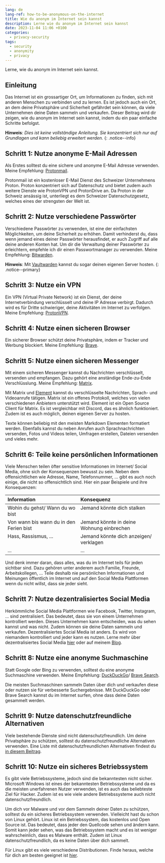 ```yaml
---
lang: de
lang-ref: how-to-be-anonymous-on-the-internet
title: Wie du anonym im Internet sein kannst
description: Lerne wie du anonym im Internet sein kannst
date: 2023-11-04 11:06 +0100
categories:
  - privacy-security
tags:
  - security
  - anonymity
  - privacy
---
```


Lerne, wie du anonym im Internet sein kannst.

## Einleitung

Das Internet ist ein grossartiger Ort, um Informationen zu finden, sich mit anderen Menschen zu verbinden und zu lernen. Es ist jedoch auch ein Ort, an dem deine Privatsphäre und Sicherheit gefährdet sein können, da viele Unternehmen deine Daten sammeln und verkaufen. Dieser Beitrag wird dir zeigen, wie du anonym im Internet sein kannst, indem du ein paar einfache Schritte befolgst.

**Hinweis**: _Dies ist keine vollständige Anleitung. Sie konzentriert sich nur auf Grundlagen und kann beliebig erweitert werden._
{: .notice--info}

## Schritt 1: Nutze anonyme E-Mail Adressen

Als Erstes solltest du eine sichere und anonyme E-Mail Adresse verwenden. Meine Empfehlung: [Protonmail](https://proton.me/mail).

Protonmail ist ein kostenloser E-Mail Dienst des Schweizer Unternehmens Proton. Proton konzentriert sich auf Datenschutz und bietet zudem auch weitere Dienste wie ProtonVPN und ProtonDrive an. Da Proton in der Schweiz ansässig ist, unterliegt es dem Schweizer Datenschutzgesetz, welches eines der strengsten der Welt ist.

## Schritt 2: Nutze verschiedene Passwörter

Verschiedene Passwörter zu verwenden, ist eine der einfachsten Möglichkeiten, um deine Sicherheit zu erhöhen. Damit verhinderst du, dass wenn jemand eines deiner Passwörter herausfindet, er auch Zugriff auf alle deine anderen Konten hat. Um dir die Verwaltung deiner Passwörter zu erleichtern, empfehle ich dir einen Passwortmanager zu verwenden. Meine Empfehlung: [Bitwarden](https://bitwarden.com).

**Hinweis**: Mit [Vaultwarden](https://github.com/dani-garcia/vaultwarden/) kannst du sogar deinen eigenen Server hosten.
{: .notice--primary}

## Schritt 3: Nutze ein VPN

Ein VPN (Virtual Private Network) ist ein Dienst, der deine Internetverbindung verschlüsselt und deine IP Adresse verbirgt. Dadurch wird es für Dritte schwieriger, deine Aktivitäten im Internet zu verfolgen. Meine Empfehlung: [ProtonVPN](https://proton.me/vpn).

## Schritt 4: Nutze einen sicheren Browser

Ein sicherer Browser schützt deine Privatsphäre, indem er Tracker und Werbung blockiert. Meine Empfehlung: [Brave](https://brave.com).

## Schritt 5: Nutze einen sicheren Messenger

Mit einem sicheren Messenger kannst du Nachrichten verschlüsselt, versenden und empfangen. Dazu gehört eine anständige Ende-zu-Ende Verschlüsslung. Meine Empfehlung: [Matrix](https://matrix.org).

Mit Matrix und [Element](https://element.io/) kannst du verschlüsselte Nachrichten, Sprach- und Videoanrufe tätigen. Matrix ist ein offenes Protokoll, welches von vielen verschiedenen Anbietern unterstützt wird. Element ist ein Open Source Client für Matrix. Es ist vergleichbar mit Discord, das es ähnlich funktioniert. Zudem ist es auch möglich, deinen eigenen Server zu hosten.

Texte können beliebig mit den meisten Markdown Elementen formatiert werden. Ebenfalls kannst du neben Anrufen auch Sprachnachrichten versenden, Fotos und Videos teilen, Umfragen erstellen, Dateien versenden und vieles mehr.

## Schritt 6: Teile keine persönlichen Informationen

Viele Menschen teilen öfter sensitive Informationen im Internet/ Social Media, ohne sich der Konsequenzen bewusst zu sein. Neben dem offensichtlichen wie Adresse, Name, Telefonnummer, ... gibt es auch noch einige, die nicht so offensichtlich sind. Hier ein paar Beispiele und ihre Konsequenzen:

| Information                             | Konsequenz                                |
|:----------------------------------------|:------------------------------------------|
| Wohin du gehst/ Wann du wo bist         | Jemand könnte dich stalken                |
| Von wann bis wann du in den Ferien bist | Jemand könnte in deine Wohnung einbrechen |
| Hass, Rassismus, ...                    | Jemand könnte dich anzeigen/ verklagen    |
| ...                                     | ...                                       |

Und denk immer daran, dass alles, was du im Internet teils für jeden sichtbar sind. Dazu gehören unter anderem auch Familie, Freunde, Arbeitskollegen, ... Teile deshalb nie persönlichen Informationen und Meinungen öffentlich im Internet und auf den Social Media Plattformen wenn du nicht willst, dass sie jeder sieht.

## Schritt 7: Nutze dezentralisiertes Social Media

Herkömmliche Social Media Plattformen wie Facebook, Twitter, Instagram, ... sind zentralisiert. Das bedeutet, dass sie von einem Unternehmen kontrolliert werden. Dieses Unternehmen kann entscheiden, was du sehen kannst und was nicht. Zudem können sie deine Daten sammeln und verkaufen. Dezentralisiertes Social Media ist anders. Es wird von niemandem kontrolliert und jeder kann es nutzen. Lerne mehr über dezentralisiertes Social Media [hier](https://fedi.tips/) oder auf meinem [Blog](/tags/#fediverse).

## Schritt 8: Nutze eine anonyme Suchmaschine

Statt Google oder Bing zu verwenden, solltest du eine anonyme Suchmaschine verwenden. Meine Empfehlung: [DuckDuckGo](https://duckduckgo.com)/ [Brave Search](https://search.brave.com).

Die meisten Suchmaschinen sammeln Daten über dich und verkaufen diese oder nutzen sie für verbesserte Suchergebnisse. Mit DuckDuckGo oder Brave Search kannst du im Internet surfen, ohne dass deine Daten gesammelt werden.

## Schritt 9: Nutze datenschutzfreundliche Alternativen

Viele bestehende Dienste sind nicht datenschutzfreundlich. Um deine Privatsphäre zu schützen, solltest du datenschutzfreundliche Alternativen verwenden. Eine Liste mit datenschutzfreundlichen Alternativen findest du [in diesem Beitrag](/de/privacy-friendly-alternatives).

## Schritt 10: Nutze ein sicheres Betriebssystem

Es gibt viele Betriebssysteme, jedoch sind die bekanntesten nicht sicher. Microsoft Windows ist eines der bekanntesten Betriebssysteme und da es die meisten unerfahrenen Nutzer verwenden, ist es auch das beliebteste Ziel für Hacker. Zudem ist es wie viele andere Betriebssysteme auch nicht datenschutzfreundlich.

Um dich vor Malware und vor dem Sammeln deiner Daten zu schützen, solltest du ein sicheres Betriebssystem verwenden. Vielleicht hast du schon von Linux gehört. Linux ist ein Betriebssystem, das kostenlos und Open Source ist. Das bedeutet, dass jeder den Quellcode sehen und ändern kann. Somit kann jeder sehen, was das Betriebssystem macht und es ist weniger wahrscheinlich, dass es Malware enthält. Zudem ist Linux datenschutzfreundlich, da es keine Daten über dich sammelt.

Für Linux gibt es viele verschiedene Distributionen. Finde heraus, welche für dich am besten geeignet ist [hier](https://distrochooser.de/de).
